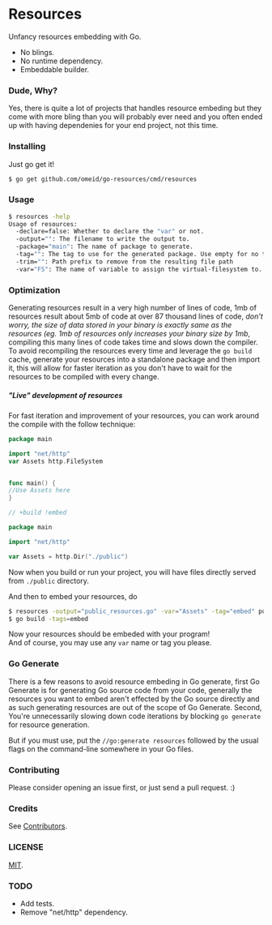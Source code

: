 # Resources

Unfancy resources embedding with Go.

- No blings.
- No runtime dependency.
- Embeddable builder.

### Dude, Why?

Yes, there is quite a lot of projects that handles resource embeding but they come with more bling than you will probably ever need and you often ended up with having dependenies for your end project, not this time.

### Installing

Just go get it!

```sh
$ go get github.com/omeid/go-resources/cmd/resources
```


### Usage
```sh
$ resources -help
Usage of resources:
  -declare=false: Whether to declare the "var" or not.
  -output="": The filename to write the output to.
  -package="main": The name of package to generate.
  -tag="": The tag to use for the generated package. Use empty for no tag.
  -trim="": Path prefix to remove from the resulting file path
  -var="FS": The name of variable to assign the virtual-filesystem to.
```

### Optimization
Generating resources result in a very high number of lines of code, 1mb of resources result about 5mb of code at over 87 thousand lines of code, _don't worry, the size of data stored in your binary is exactly same as the resources (eg. 1mb of resources only increases your binary size by 1mb_, compiling this many lines of code takes time and slows down the compiler.
To avoid recompiling the resources every time and leverage the `go build` cache, generate your resources into a standalone package and then import it, this will allow for faster iteration as you don't have to wait for the resources to be compiled with every change.

##### "Live" development of resources 
For fast iteration and improvement of your resources, you can work around the compile with the follow technique: 

```go
package main

import "net/http"
var Assets http.FileSystem 


func main() {
//Use Assets here
}
```

```go
// +build !embed

package main

import "net/http"

var Assets = http.Dir("./public")
```
Now when you build or run your project, you will have files directly served from `./public` directory.

And then to embed your resources, do

```sh
$ resources -output="public_resources.go" -var="Assets" -tag="embed" public/*
$ go build -tags=embed
```

Now your resources should be embeded with your program!  
And of course, you may use any `var` name or tag you please.

### Go Generate
There is a few reasons to avoid resource embeding in Go generate,
first Go Generate is for generating Go source code from your code, generally the resources you want to embed aren't effected by the Go source directly and as such generating resources are out of the scope of Go Generate.
Second, You're unnecessarily slowing down code iterations by blocking `go generate` for resource generation.

But if you must use, put the `//go:generate resources` followed by the usual flags on the command-line somewhere in your Go files.

### Contributing
Please consider opening an issue first, or just send a pull request. :)

### Credits
See [Contributors](https://github.com/omeid/go-resources/graphs/contributors).

### LICENSE
  [MIT](LICENSE).


### TODO

 - Add tests. 
 - Remove "net/http" dependency.
